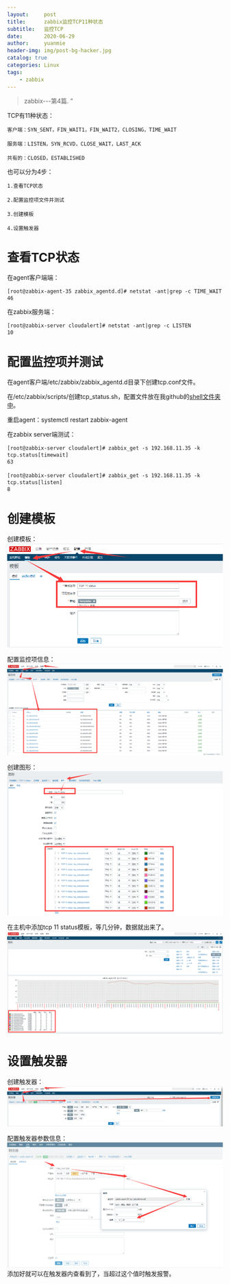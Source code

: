 ```yaml
---
layout:     post
title:      zabbix监控TCP11种状态
subtitle:   监控TCP
date:       2020-06-29
author:     yuanmie
header-img: img/post-bg-hacker.jpg
catalog: true
categories: Linux
tags:
    - zabbix
---
```


> zabbix---第4篇. ”

TCP有11种状态：

    客户端：SYN_SENT，FIN_WAIT1，FIN_WAIT2，CLOSING，TIME_WAIT 

    服务端：LISTEN，SYN_RCVD，CLOSE_WAIT，LAST_ACK 

    共有的：CLOSED，ESTABLISHED

也可以分为4步：

    1.查看TCP状态

    2.配置监控项文件并测试

    3.创建模板
    
    4.设置触发器

# 查看TCP状态
在agent客户端端：
    
    [root@zabbix-agent-35 zabbix_agentd.d]# netstat -ant|grep -c TIME_WAIT
    46

在zabbix服务端：

    [root@zabbix-server cloudalert]# netstat -ant|grep -c LISTEN
    10

# 配置监控项并测试
    
在agent客户端/etc/zabbix/zabbix_agentd.d目录下创建tcp.conf文件。

在/etc/zabbix/scripts/创建tcp_status.sh，配置文件放在我github的[shell文件夹中](https://github.com/yuanmie-m/myblog.github.io/tree/master/shell)。

重启agent：systemctl restart zabbix-agent

在zabbix server端测试：

    [root@zabbix-server cloudalert]# zabbix_get -s 192.168.11.35 -k tcp.status[timewait]
    63

    [root@zabbix-server cloudalert]# zabbix_get -s 192.168.11.35 -k tcp.status[listen]
    8


# 创建模板
创建模板：
![](/img/zabbix-tcp创建模板.png)

配置监控项信息：
![](/img/zabbix-tcp监控项信息.png)

创建图形：
![](/img/zabbix-tcp图形.png)

在主机中添加tcp 11 status模板，等几分钟，数据就出来了。
![](/img/zabbix-tcp监控成功.png)

# 设置触发器

创建触发器：
![](/img/zabbix-tcp创建触发器.png)

配置触发器参数信息：
![](/img/zabbix-tcp创建触发器信息.png)
添加好就可以在触发器内查看到了，当超过这个值时触发报警。
